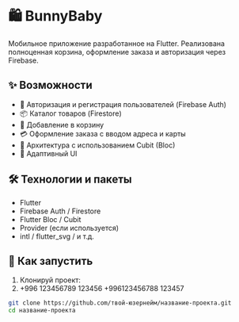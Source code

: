 # 🛍️ BunnyBaby

Мобильное приложение разработанное на Flutter.
Реализована полноценная корзина, оформление заказа и авторизация через Firebase.

## ✨ Возможности

- 🔐 Авторизация и регистрация пользователей (Firebase Auth)
- 📦 Каталог товаров (Firestore)
- 🛒 Добавление в корзину
- 💳 Оформление заказа с вводом адреса и карты
- 🧱 Архитектура с использованием Cubit (Bloc)
- 🌙 Адаптивный UI

## 🛠️ Технологии и пакеты

- Flutter
- Firebase Auth / Firestore
- Flutter Bloc / Cubit
- Provider (если используется)
- intl / flutter_svg / и т.д.

## 🚀 Как запустить

1. Клонируй проект:
2. +996 123456789
   123456
   +996123456788
   123457
```bash
git clone https://github.com/твой-юзернейм/название-проекта.git
cd название-проекта